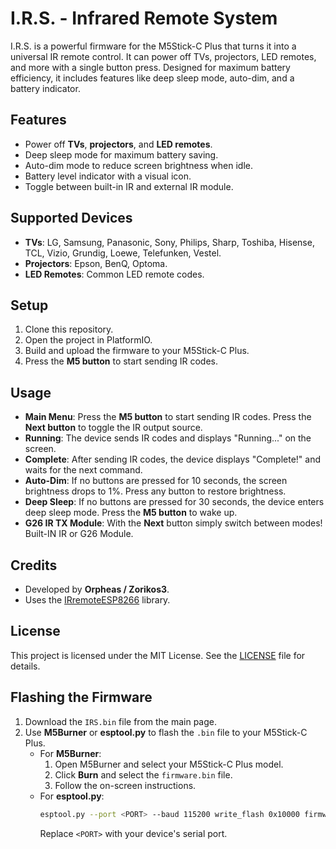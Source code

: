 # I.R.S. - Infrared Remote System

I.R.S. is a powerful firmware for the M5Stick-C Plus that turns it into a universal IR remote control. It can power off TVs, projectors, LED remotes, and more with a single button press. Designed for maximum battery efficiency, it includes features like deep sleep mode, auto-dim, and a battery indicator.

## Features
- Power off **TVs**, **projectors**, and **LED remotes**.
- Deep sleep mode for maximum battery saving.
- Auto-dim mode to reduce screen brightness when idle.
- Battery level indicator with a visual icon.
- Toggle between built-in IR and external IR module.

## Supported Devices
- **TVs**: LG, Samsung, Panasonic, Sony, Philips, Sharp, Toshiba, Hisense, TCL, Vizio, Grundig, Loewe, Telefunken, Vestel.
- **Projectors**: Epson, BenQ, Optoma.
- **LED Remotes**: Common LED remote codes.

## Setup
1. Clone this repository.
2. Open the project in PlatformIO.
3. Build and upload the firmware to your M5Stick-C Plus.
4. Press the **M5 button** to start sending IR codes.

## Usage
- **Main Menu**: Press the **M5 button** to start sending IR codes. Press the **Next button** to toggle the IR output source.
- **Running**: The device sends IR codes and displays "Running..." on the screen.
- **Complete**: After sending IR codes, the device displays "Complete!" and waits for the next command.
- **Auto-Dim**: If no buttons are pressed for 10 seconds, the screen brightness drops to 1%. Press any button to restore brightness.
- **Deep Sleep**: If no buttons are pressed for 30 seconds, the device enters deep sleep mode. Press the **M5 button** to wake up.
- **G26 IR TX Module**: With the **Next** button simply switch between modes! Built-IN IR or G26 Module.

## Credits
- Developed by **Orpheas / Zorikos3**.
- Uses the [IRremoteESP8266](https://github.com/crankyoldgit/IRremoteESP8266) library.

## License
This project is licensed under the MIT License. See the [LICENSE](LICENSE) file for details.

## Flashing the Firmware
1. Download the `IRS.bin` file from the main page.
2. Use **M5Burner** or **esptool.py** to flash the `.bin` file to your M5Stick-C Plus.
   - For **M5Burner**:
     1. Open M5Burner and select your M5Stick-C Plus model.
     2. Click **Burn** and select the `firmware.bin` file.
     3. Follow the on-screen instructions.
   - For **esptool.py**:
     ```bash
     esptool.py --port <PORT> --baud 115200 write_flash 0x10000 firmware.bin
     ```
     Replace `<PORT>` with your device's serial port.
